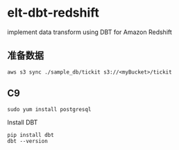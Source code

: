 # elt-dbt-redshift
implement data transform using DBT for Amazon Redshift

## 准备数据
``` shell
aws s3 sync ./sample_db/tickit s3://<myBucket>/tickit
```

## C9
``` shell
sudo yum install postgresql
```

Install DBT

``` shell
pip install dbt
dbt --version
```